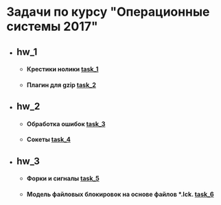 # Задачи по курсу "Операционные системы 2017"
  - ## hw_1
    - #### Крестики нолики [task_1](https://github.com/danmir/OS-Course/tree/master/hw_1/task_1)
    - #### Плагин для gzip [task_2](https://github.com/danmir/OS-Course/tree/master/hw_1/task_2)
  - ## hw_2
    - #### Обработка ошибок [task_3](https://github.com/danmir/OS-Course/tree/master/hw_2/task_3)
    - #### Сокеты [task_4](https://github.com/danmir/OS-Course/tree/master/hw_2/task_4)
  - ## hw_3
    - #### Форки и сигналы [task_5](https://github.com/danmir/OS-Course/tree/master/hw_3/task_5)
    - #### Модель файловых блокировок на основе файлов *.lck. [task_6](https://github.com/danmir/OS-Course/tree/master/hw_3/task_6)
